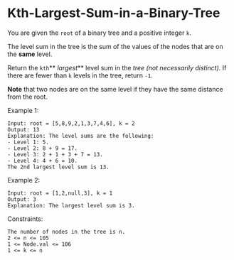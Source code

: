 # Kth-Largest-Sum-in-a-Binary-Tree

You are given the `root` of a binary tree and a positive integer `k`.
  
The level sum in the tree is the sum of the values of the nodes that are on the **same** level.

Return the `kth`** _largest_** level sum in the _tree (not necessarily distinct)_. If there are fewer than `k` levels in the tree, return `-1`.

**Note** that two nodes are on the same level if they have the same distance from the root.

 

Example 1:
```
Input: root = [5,8,9,2,1,3,7,4,6], k = 2
Output: 13
Explanation: The level sums are the following:
- Level 1: 5.
- Level 2: 8 + 9 = 17.
- Level 3: 2 + 1 + 3 + 7 = 13.
- Level 4: 4 + 6 = 10.
The 2nd largest level sum is 13.
```
Example 2:

```
Input: root = [1,2,null,3], k = 1
Output: 3
Explanation: The largest level sum is 3.
``` 

Constraints:
```
The number of nodes in the tree is n.
2 <= n <= 105
1 <= Node.val <= 106
1 <= k <= n
```
